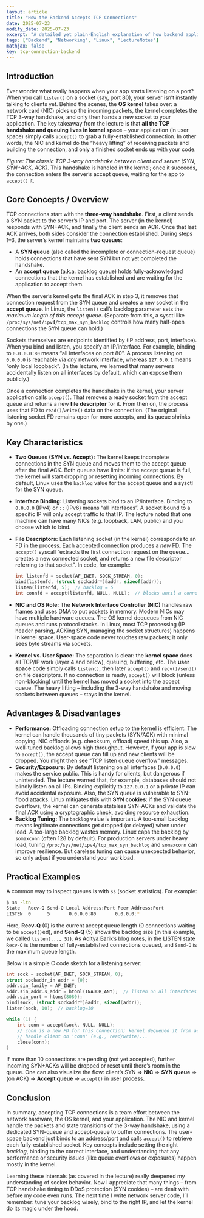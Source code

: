 ```yaml
---
layout: article
title: "How the Backend Accepts TCP Connections"
date: 2025-07-23
modify_date: 2025-07-23
excerpt: "A detailed yet plain-English explanation of how backend applications accept TCP connections, from the network interface to kernel queues to the process layer."
tags: ["Backend", "Networking", "Linux", "LectureNotes"]
mathjax: false
key: tcp-connection-backend
---
```


## Introduction

Ever wonder what really happens when your app starts listening on a port?  When you call `listen()` on a socket (say, port 80), your server isn’t instantly talking to clients yet.  Behind the scenes, the **OS kernel** takes over: a network card (NIC) picks up the incoming packets, the kernel completes the TCP 3-way handshake, and only then hands a new socket to your application.  The key takeaway from the lecture is that **all the TCP handshake and queuing lives in kernel space** – your application (in user space) simply calls `accept()` to grab a fully-established connection.  In other words, the NIC and kernel do the “heavy lifting” of receiving packets and building the connection, and only a finished socket ends up with your code.

&#x20;*Figure: The classic TCP 3-way handshake between client and server (SYN, SYN+ACK, ACK)*.  This handshake is handled in the kernel; once it succeeds, the connection enters the server’s accept queue, waiting for the app to `accept()` it.

## Core Concepts / Overview

TCP connections start with the **three-way handshake**.  First, a client sends a SYN packet to the server’s IP and port.  The server (in the kernel) responds with SYN+ACK, and finally the client sends an ACK.  Once that last ACK arrives, both sides consider the connection established.  During steps 1–3, the server’s kernel maintains **two queues**:

* A **SYN queue** (also called the incomplete or connection-request queue) holds connections that have sent SYN but not yet completed the handshake.
* An **accept queue** (a.k.a. backlog queue) holds fully-acknowledged connections that the kernel has established and are waiting for the application to accept them.

When the server’s kernel gets the final ACK in step 3, it removes that connection request from the SYN queue and creates a new socket in the **accept queue**.  In Linux, the `listen()` call’s backlog parameter sets the *maximum length of this accept queue*.  (Separate from this, a sysctl like `/proc/sys/net/ipv4/tcp_max_syn_backlog` controls how many half-open connections the SYN queue can hold.)

Sockets themselves are endpoints identified by (IP address, port, interface).  When you bind and listen, you specify an IP/interface.  For example, binding to `0.0.0.0:80` means “all interfaces on port 80”.  A process listening on `0.0.0.0` is reachable via *any* network interface, whereas `127.0.0.1` means “only local loopback”.  (In the lecture, we learned that many servers accidentally listen on all interfaces by default, which can expose them publicly.)

Once a connection completes the handshake in the kernel, your server application calls `accept()`.  That removes a ready socket from the accept queue and returns a new **file descriptor** for it.  From then on, the process uses that FD to `read()`/`write()` data on the connection.  (The original listening socket FD remains open for more accepts, and its queue shrinks by one.)

## Key Characteristics

* **Two Queues (SYN vs. Accept):** The kernel keeps incomplete connections in the SYN queue and moves them to the accept queue after the final ACK.  Both queues have limits: if the accept queue is full, the kernel will start dropping or resetting incoming connections.  By default, Linux uses the `backlog` value for the accept queue and a sysctl for the SYN queue.
* **Interface Binding:** Listening sockets bind to an IP/interface. Binding to `0.0.0.0` (IPv4) or `::` (IPv6) means “all interfaces”.  A socket bound to a specific IP will only accept traffic to that IP.  The lecture noted that one machine can have many NICs (e.g. loopback, LAN, public) and you choose which to bind.
* **File Descriptors:** Each listening socket (in the kernel) corresponds to an FD in the process.  Each accepted connection produces a *new* FD.  The `accept()` syscall “extracts the first connection request on the queue... creates a new connected socket, and returns a new file descriptor referring to that socket”.  In code, for example:

  ```c
  int listenfd = socket(AF_INET, SOCK_STREAM, 0);
  bind(listenfd, (struct sockaddr*)&addr, sizeof(addr));
  listen(listenfd, 5);  // backlog = 5
  int connfd = accept(listenfd, NULL, NULL);  // blocks until a connection is ready
  ```

* **NIC and OS Role:**  The **Network Interface Controller (NIC)** handles raw frames and uses DMA to put packets in memory.  Modern NICs may have multiple hardware queues.  The OS kernel dequeues from NIC queues and runs protocol stacks.  In Linux, most TCP processing (IP header parsing, ACKing SYN, managing the socket structures) happens in kernel space.  User-space code never touches raw packets; it only sees byte streams via sockets.
* **Kernel vs. User Space:**  The separation is clear: the **kernel space** does all TCP/IP work (layer 4 and below), queuing, buffering, etc.  The **user space** code simply calls `listen()`, then later `accept()` and `recv()/send()` on file descriptors.  If no connection is ready, `accept()` will block (unless non-blocking) until the kernel has moved a socket into the accept queue.  The heavy lifting – including the 3-way handshake and moving sockets between queues – stays in the kernel.

## Advantages & Disadvantages

* **Performance:**  Offloading connection setup to the kernel is efficient.  The kernel can handle thousands of tiny packets (SYN/ACK) with minimal copying.  NIC offloads (e.g. checksum, offload) speed this up.  Also, a well-tuned backlog allows high throughput.  However, if your app is slow to `accept()`, the accept queue can fill up and new clients will be dropped.  You might then see “TCP listen queue overflow” messages.
* **Security/Exposure:**  By default listening on all interfaces (`0.0.0.0`) makes the service public.  This is handy for clients, but dangerous if unintended.  The lecture warned that, for example, databases should not blindly listen on all IPs.  Binding explicitly to `127.0.0.1` or a private IP can avoid accidental exposure.  Also, the SYN queue is vulnerable to SYN-flood attacks.  Linux mitigates this with **SYN cookies**: if the SYN queue overflows, the kernel can generate stateless SYN-ACKs and validate the final ACK using a cryptographic check, avoiding resource exhaustion.
* **Backlog Tuning:**  The `backlog` value is important. A too-small backlog means legitimate connections get dropped (or delayed) when under load.  A too-large backlog wastes memory.  Linux caps the backlog by `somaxconn` (often 128 by default).  For production servers under heavy load, tuning `/proc/sys/net/ipv4/tcp_max_syn_backlog` and `somaxconn` can improve resilience.  But careless tuning can cause unexpected behavior, so only adjust if you understand your workload.

## Practical Examples

A common way to inspect queues is with `ss` (socket statistics).  For example:

```bash
$ ss -ltn
State   Recv-Q Send-Q Local Address:Port Peer Address:Port
LISTEN  0      5       0.0.0.0:80       0.0.0.0:*
```

Here, **Recv-Q** (0) is the current accept queue length (0 connections waiting to be `accept()`ed), and **Send-Q** (5) shows the backlog size (in this example, we called `listen(..., 5)`).  As [Aditya Barik’s blog notes](#), in the LISTEN state `Recv-Q` is the number of fully-established connections queued, and `Send-Q` is the maximum queue length.

Below is a simple C code sketch for a listening server:

```c
int sock = socket(AF_INET, SOCK_STREAM, 0);
struct sockaddr_in addr = {0};
addr.sin_family = AF_INET;
addr.sin_addr.s_addr = htonl(INADDR_ANY);  // listen on all interfaces
addr.sin_port = htons(8080);
bind(sock, (struct sockaddr*)&addr, sizeof(addr));
listen(sock, 10);  // backlog=10

while (1) {
    int conn = accept(sock, NULL, NULL);
    // conn is a new FD for this connection; kernel dequeued it from accept queue:contentReference[oaicite:32]{index=32}.
    // handle client on 'conn' (e.g., read/write)...
    close(conn);
}
```

If more than 10 connections are pending (not yet accepted), further incoming SYN+ACKs will be dropped or reset until there’s room in the queue.  One can also visualize the flow: client’s SYN ⇒ **NIC** ⇒ **SYN queue** ⇒ (on ACK) ⇒ **Accept queue** ⇒ `accept()` in user process.

## Conclusion

In summary, accepting TCP connections is a team effort between the network hardware, the OS kernel, and your application.  The NIC and kernel handle the packets and state transitions of the 3-way handshake, using a dedicated SYN-queue and accept-queue to buffer connections.  The user-space backend just binds to an address/port and calls `accept()` to retrieve each fully-established socket.  Key concepts include setting the right *backlog*, binding to the correct interface, and understanding that any performance or security issues (like queue overflows or exposures) happen mostly in the kernel.

Learning these internals (as covered in the lecture) really deepened my understanding of socket behavior.  Now I appreciate that many things – from TCP handshake timing to DDoS protection (SYN cookies) – are dealt with before my code even runs.  The next time I write network server code, I’ll remember: tune your backlog wisely, bind to the right IP, and let the kernel do its magic under the hood.
